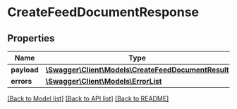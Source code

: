 # CreateFeedDocumentResponse

## Properties
Name | Type | Description | Notes
------------ | ------------- | ------------- | -------------
**payload** | [**\Swagger\Client\Models\CreateFeedDocumentResult**](CreateFeedDocumentResult.md) |  | [optional] 
**errors** | [**\Swagger\Client\Models\ErrorList**](ErrorList.md) |  | [optional] 

[[Back to Model list]](../../README.md#documentation-for-models) [[Back to API list]](../../README.md#documentation-for-api-endpoints) [[Back to README]](../../README.md)

